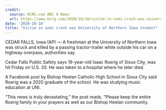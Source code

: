 ```yaml
---
credit:
  source: KCRG.com ABC 9 News
  url: https://www.kcrg.com/2020/10/10/victim-in-semi-crash-was-university-of-northern-iowa-student/
date: '2020-10-10'
title: "Victim in semi crash was University of Northern Iowa student"
---
```

CEDAR FALLS, Iowa (AP) — A freshman at the University of Northern Iowa was struck and killed by a passing tractor-trailer while outside his car on a highway overpass, authorities say.

Cedar Falls Public Safety says 19-year-old Isaac Roerig of Sioux City, was hit Friday on U.S. 20. He was taken to a hospital where he later died.

A Facebook post by Bishop Heelan Catholic High School in Sioux City said Roerig was a 2020 graduate of the school. He was studying music education at UNI.

“This news is truly devastating,” the post reads. "Please keep the entire Roerig family in your prayers as well as our Bishop Heelan community.
